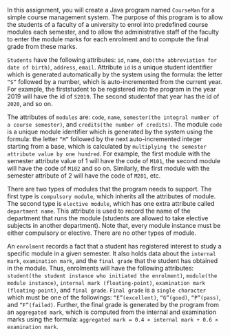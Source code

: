 In this assignment, you will create a Java program named `CourseMan` for a simple course management
system. The purpose of this program is to allow the students of a faculty of a university to enrol into predefined course modules each semester, and to allow the administrative staff of the faculty to enter the
module marks for each enrolment and to compute the final grade from these marks.

`Students` have the following attributes: `id`, `name`, `dob(the abbreviation for date of birth)`, `address`, `email`.
Attribute `id` is a unique student identifier which is generated automatically by the system using the
formula: the letter `“S”` followed by a number, which is auto-incremented from the current year. For
example, the firststudent to be registered into the program in the year 2019 will have the id of ``S2019``. The
second studentof that year has the id of ``2020``, and so on.

The attributes of `modules` are: `code`, `name`, `semester(the integral number of a course semester)`, and
`credits(the number of credits)`. The module `code` is a unique module identifier which is generated by the
system using the formula: the letter `“M”` followed by the next auto-incremented integer starting from a
base, which is calculated by `multiplying the semester attribute value by one hundred`. For example, the
first module with the semester attribute value of 1 will have the code of `M101`, the second module will
have the code of `M102` and so on. Similarly, the first module with the semester attribute of 2 will have the
code of ``M201``, etc.

There are two types of modules that the program needs to support. The first type is `compulsory module`,
which inherits all the attributes of module. The second type is `elective module`, which has one extra
attribute called `department name`. This attribute is used to record the name of the department that runs the
module (students are allowed to take elective subjects in another department). Note that, every module
instance must be either compulsory or elective. There are no other types of module.

An `enrolment` records a fact that a student has registered interest to study a specific module in a given
semester. It also holds data about the `internal mark`, `examination mark`, and the `final grade` that the student
has obtained in the module. Thus, enrolments will have the following attributes: `student(the student
instance who initiated the enrolment)`, `module(the module instance)`, `internal mark (floating-point)`,
`examination mark (floating-point)`, and `final grade`. `Final grade` is a `single character` which must be one of
the followings: `“E”(excellent)`, `“G”(good)`, `“P”(pass)`, and `“F”(failed)`. Further, the final grade is
generated by the program from an `aggregated mark`, which is computed from the internal and
examination marks using the formula: `aggregated mark = 0.4 × internal mark + 0.6 × examination mark`.
